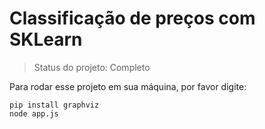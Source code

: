 <h1>Classificação de preços com SKLearn</h1>

> Status do projeto: Completo

Para rodar esse projeto em sua máquina, por favor digite:

```
pip install graphviz
node app.js
```
